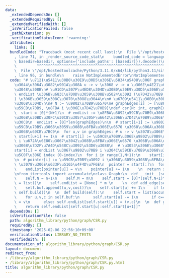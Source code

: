 ```yaml
---
data:
  _extendedDependsOn: []
  _extendedRequiredBy: []
  _extendedVerifiedWith: []
  _isVerificationFailed: false
  _pathExtension: py
  _verificationStatusIcon: ':warning:'
  attributes:
    links: []
  bundledCode: "Traceback (most recent call last):\n  File \"/opt/hostedtoolcache/Python/3.11.0/x64/lib/python3.11/site-packages/onlinejudge_verify/documentation/build.py\"\
    , line 71, in _render_source_code_stat\n    bundled_code = language.bundle(stat.path,\
    \ basedir=basedir, options={'include_paths': [basedir]}).decode()\n          \
    \         ^^^^^^^^^^^^^^^^^^^^^^^^^^^^^^^^^^^^^^^^^^^^^^^^^^^^^^^^^^^^^^^^^^^^^^^^^^^^^^^^^\n\
    \  File \"/opt/hostedtoolcache/Python/3.11.0/x64/lib/python3.11/site-packages/onlinejudge_verify/languages/python.py\"\
    , line 96, in bundle\n    raise NotImplementedError\nNotImplementedError\n"
  code: "# \u7121\u5411\u30B0\u30E9\u30D5\u306E\u5834\u5408\u306F graphEdges \u306B\
    \u3044\u3064\u3082\u901A\u308A u -> v \u3068 v -> u \u306E\u4E21\u65B9\u3092\u52A0\
    \u3048\u308B\n# \u91CD\u307F\u4ED8\u304D\u30B0\u30E9\u30D5\u306E\u5834\u5408\u306F\
    \ endList \u306B\u683C\u7D0D\u3059\u308B\u5024\u3092 (\u7D42\u70B9, \u91CD\u307F\
    ) \u306B\u3059\u308C\u3070\u3088\u3044\n\n# \u6709\u5411\u30B0\u30E9\u30D5\u306E\
    \u3068\u304D\n\n# N := \u9802\u70B9\u6570\n# graphEdges[i] := [\u8FBA i \u306E\
    \u59CB\u70B9, \u8FBA i \u306E\u7D42\u70B9]\ndef csr(N: int, graphEdges: list[list[int]]):\n\
    \  start = [0]*(N+1)\n  # endList := \u8FBA\u3092\u59CB\u70B9\u306E\u6607\u9806\
    \u306B\u30BD\u30FC\u30C8\u3057\u305F\u6642\u306E\u7D42\u70B9\u306E\u30EA\u30B9\
    \u30C8\n  endList = [0]*len(graphEdges)\n\n  # start[i+1] := \u9802\u70B9 i \u3092\
    \u59CB\u70B9\u3068\u3059\u308B\u8FBA\u306E\u6570 \u3068\u306A\u308B\u3088\u3046\
    \u306B\u69CB\u7BC9\n  for u,v in graphEdges: # u -> v \u3078\u306E\u8FBA\n   \
    \ start[u+1] += 1\n  # start[i] := \u59CB\u70B9\u306E\u9802\u70B9\u756A\u53F7\u304C\
    \ i \u672A\u6E80\u3067\u3042\u308B\u8FBA\u306E\u6570 \u306B\u306A\u308B\u3088\u3046\
    \u306B\u7D2F\u7A4D\u548C\u3092\u53D6\u308B\n  # \u3053\u306E\u3068\u304D\u3001\
    start[i] = endList \u3067\u9802\u70B9 i \u304C\u59CB\u70B9\u3068\u306A\u308B\u6700\
    \u5C0F\u306E index (0-index)\n  for i in range(1,N+1):\n    start[i] += start[i-1]\n\
    \n  # pointer[i] := \u59CB\u70B9\u3092 i \u3068\u3059\u308B\u8FBA\u306E endList\
    \ \u3078\u306E\u633F\u5165\u4F4D\u7F6E\n  pointer = start[:]\n  for u,v in graphEdges:\n\
    \    endList[pointer[u]] = v\n    pointer[u] += 1\n    \n  return start, endList\n\
    \nfrom itertools import accumulate\nclass Graph:\n  def __init__(self,n,m):\n\
    \    self.N = n+1\n    self.M = m\n    self.start = [0]*(self.N+1)\n    self.buf\
    \ = list()\n    self.endList = [None] * m \n    \n  def add_edge(self,u,v,cost=None):\n\
    \    self.buf.append((u,v,cost))\n    self.start[u] += 1\n    if len(self.buf)==self.M:\
    \ self.build()\n  \n  def build(self):\n    self.start = list(accumulate(self.start))\n\
    \    for u,v,c in self.buf:\n      self.start[u] -= 1\n      if c==None: self.endList[self.start[u]]\
    \ = v\n      else: self.endList[self.start[u]] = (v,c)\n  \n  def get_edges(self,u):\n\
    \    return self.endList[self.start[u]:self.start[u+1]]"
  dependsOn: []
  isVerificationFile: false
  path: algorithm_library/python/graph/CSR.py
  requiredBy: []
  timestamp: '2025-02-06 22:56:10+09:00'
  verificationStatus: LIBRARY_NO_TESTS
  verifiedWith: []
documentation_of: algorithm_library/python/graph/CSR.py
layout: document
redirect_from:
- /library/algorithm_library/python/graph/CSR.py
- /library/algorithm_library/python/graph/CSR.py.html
title: algorithm_library/python/graph/CSR.py
---
```

